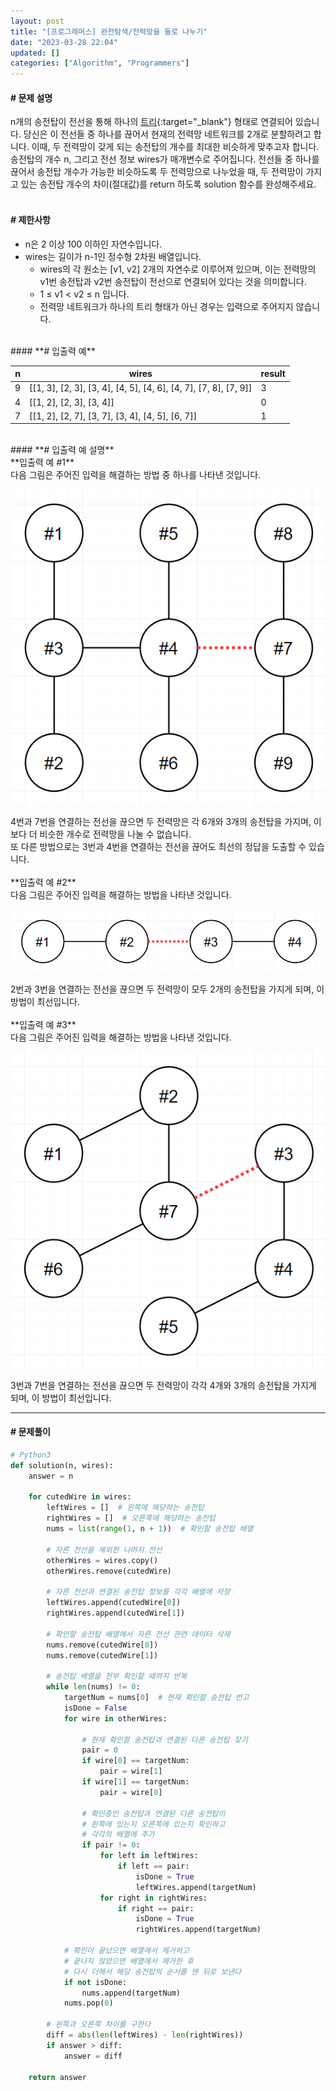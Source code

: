```yaml
---
layout: post
title: "[프로그래머스] 완전탐색/전력망을 둘로 나누기"
date: "2023-03-28 22:04"
updated: []
categories: ["Algorithm", "Programmers"]
---
```


#### **# 문제 설명**<br>
n개의 송전탑이 전선을 통해 하나의 [트리](https://en.wikipedia.org/wiki/Tree_(data_structure)){:target="_blank"} 형태로 연결되어 있습니다. 당신은 이 전선들 중 하나를 끊어서 현재의 전력망 네트워크를 2개로 분할하려고 합니다. 이때, 두 전력망이 갖게 되는 송전탑의 개수를 최대한 비슷하게 맞추고자 합니다.<br>
송전탑의 개수 n, 그리고 전선 정보 wires가 매개변수로 주어집니다. 전선들 중 하나를 끊어서 송전탑 개수가 가능한 비슷하도록 두 전력망으로 나누었을 때, 두 전력망이 가지고 있는 송전탑 개수의 차이(절대값)를 return 하도록 solution 함수를 완성해주세요.<br>
<br>
#### **# 제한사항**<br>
- n은 2 이상 100 이하인 자연수입니다.
- wires는 길이가 n-1인 정수형 2차원 배열입니다.
  - wires의 각 원소는 [v1, v2] 2개의 자연수로 이루어져 있으며, 이는 전력망의 v1번 송전탑과 v2번 송전탑이 전선으로 연결되어 있다는 것을 의미합니다.
  - 1 ≤ v1 < v2 ≤ n 입니다.
  - 전력망 네트워크가 하나의 트리 형태가 아닌 경우는 입력으로 주어지지 않습니다.

<br>
#### **# 입출력 예**

| n | wires | result |
| --- | --- | --- |
| 9 | \[\[1, 3\], \[2, 3\], \[3, 4\], \[4, 5\], \[4, 6\], \[4, 7\], \[7, 8\], \[7, 9\]\] | 3 |
| 4 | \[\[1, 2\], \[2, 3\], \[3, 4\]\] | 0 |
| 7 | \[\[1, 2\], \[2, 7\], \[3, 7\], \[3, 4\], \[4, 5\], \[6, 7\]\] | 1 |

<br>
#### **# 입출력 예 설명**<br>
**입출력 예 #1**<br>
다음 그림은 주어진 입력을 해결하는 방법 중 하나를 나타낸 것입니다.
<p align="center"><img src="/assets/img/posts/algorithm-programmers-power-grid-division-1.png" alt="완전탐색/전력망을 둘로 나누기1"></p>
4번과 7번을 연결하는 전선을 끊으면 두 전력망은 각 6개와 3개의 송전탑을 가지며, 이보다 더 비슷한 개수로 전력망을 나눌 수 없습니다.<br>
또 다른 방법으로는 3번과 4번을 연결하는 전선을 끊어도 최선의 정답을 도출할 수 있습니다.<br>
<br>
**입출력 예 #2**<br>
다음 그림은 주어진 입력을 해결하는 방법을 나타낸 것입니다.
<p align="center"><img src="/assets/img/posts/algorithm-programmers-power-grid-division-2.png" alt="완전탐색/전력망을 둘로 나누기2"></p>
2번과 3번을 연결하는 전선을 끊으면 두 전력망이 모두 2개의 송전탑을 가지게 되며, 이 방법이 최선입니다.<br>
<br>
**입출력 예 #3**<br>
다음 그림은 주어진 입력을 해결하는 방법을 나타낸 것입니다.
<p align="center"><img src="/assets/img/posts/algorithm-programmers-power-grid-division-3.png" alt="완전탐색/전력망을 둘로 나누기3"></p>
3번과 7번을 연결하는 전선을 끊으면 두 전력망이 각각 4개와 3개의 송전탑을 가지게 되며, 이 방법이 최선입니다. 

---

#### **# 문제풀이**
```python
# Python3
def solution(n, wires):
    answer = n

    for cutedWire in wires:
        leftWires = []  # 왼쪽에 해당하는 송전탑
        rightWires = []  # 오른쪽에 해당하는 송전탑
        nums = list(range(1, n + 1))  # 확인할 송전탑 배열

        # 자른 전선을 제외한 나머지 전선
        otherWires = wires.copy()
        otherWires.remove(cutedWire)

        # 자른 전선과 연결된 송전탑 정보를 각각 배열에 저장
        leftWires.append(cutedWire[0])
        rightWires.append(cutedWire[1])

        # 확인할 송전탑 배열에서 자른 전선 관련 데이터 삭제
        nums.remove(cutedWire[0])
        nums.remove(cutedWire[1])

        # 송전탑 배열을 전부 확인할 때까지 반복
        while len(nums) != 0:
            targetNum = nums[0]  # 현재 확인할 송전탑 번고
            isDone = False
            for wire in otherWires:

                # 현재 확인할 송전탑과 연결된 다른 송전탑 찾기
                pair = 0
                if wire[0] == targetNum:
                    pair = wire[1]
                if wire[1] == targetNum:
                    pair = wire[0]

                # 확인중인 송전탑과 연결된 다른 송전탑이
                # 왼쪽에 있는지 오른쪽에 있는지 확인하고
                # 각각의 배열에 추가
                if pair != 0:
                    for left in leftWires:
                        if left == pair:
                            isDone = True
                            leftWires.append(targetNum)
                    for right in rightWires:
                        if right == pair:
                            isDone = True
                            rightWires.append(targetNum)

            # 확인이 끝났으면 배열에서 제거하고
            # 끝나지 않았으면 배열에서 제거한 후
            # 다시 더해서 해당 송전탑의 순서를 맨 뒤로 보낸다
            if not isDone:
                nums.append(targetNum)
            nums.pop(0)

        # 왼쪽과 오른쪽 차이를 구한다
        diff = abs(len(leftWires) - len(rightWires))
        if answer > diff:
            answer = diff

    return answer
```